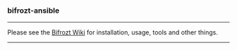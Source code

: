 ### bifrozt-ansible

---

Please see the [Bifrozt Wiki](https://github.com/Bifrozt/bifrozt-ansible/wiki) for installation, usage, tools and other things.

---
